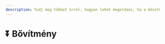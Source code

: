 ```yaml
---
description: Tudj meg többet arról, hogyan lehet megoldani, ha a bővítmény nem működik megfelelően.
---
```


# ⏬ Bővítmény
